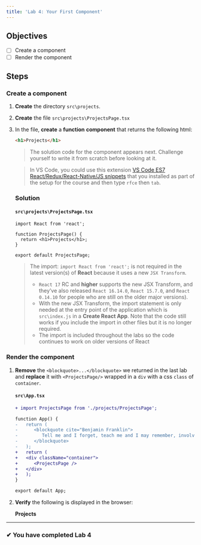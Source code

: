 ```yaml
---
title: 'Lab 4: Your First Component'
---
```


## Objectives

- [ ] Create a component
- [ ] Render the component

## Steps

### Create a component

1. **Create** the directory `src\projects`.
2. **Create** the file `src\projects\ProjectsPage.tsx`
3. In the file, **create** a **function** **component** that returns the following html:

   ```html
   <h1>Projects</h1>
   ```

   > The solution code for the component appears next. Challenge yourself to write it from scratch before looking at it.

   > In VS Code, you could use this extension [VS Code ES7 React/Redux/React-Native/JS snippets](https://marketplace.visualstudio.com/items?itemName=dsznajder.es7-react-js-snippets) that you installed as part of the setup for the course and then type `rfce` then `tab`.

   ### Solution

   #### `src\projects\ProjectsPage.tsx`

   ```tsx
   import React from 'react';

   function ProjectsPage() {
     return <h1>Projects</h1>;
   }

   export default ProjectsPage;
   ```

   > The import: `import React from 'react';` is not required in the latest version(s) of **React** because it uses a new `JSX Transform`.
   >
   > - `React 17` RC and **higher** supports the new JSX Transform, and they’ve also released `React 16.14.0`, `React 15.7.0`, and `React 0.14.10` for people who are still on the older major versions).
   > - With the new JSX Transform, the import statement is only needed at the entry point of the application which is `src\index.js` in a **Create React App**. Note that the code still works if you include the import in other files but it is no longer required.
   > - The import is included throughout the labs so the code continues to work on older versions of React

### Render the component

1. **Remove** the `<blockquote>...</blockquote>` we returned in the last lab and **replace** it with `<ProjectsPage/>` wrapped in a `div` with a css `class` of `container`.

   #### `src\App.tsx`

   ```diff
   + import ProjectsPage from './projects/ProjectsPage';

   function App() {
   -   return (
   -      <blockquote cite="Benjamin Franklin">
   -         Tell me and I forget, teach me and I may remember, involve me and I learn.
   -      </blockquote>
   -   );
   +   return (
   +   <div className="container">
   +      <ProjectsPage />
   +   </div>
   +   );
   }

   export default App;
   ```

2. **Verify** the following is displayed in the browser:

   **Projects**

---

### &#10004; You have completed Lab 4
